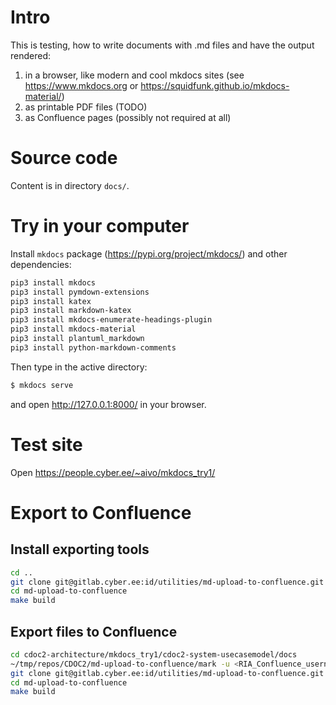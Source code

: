 # Intro

This is testing, how to write documents with .md files and have the output rendered:

1. in a browser, like modern and cool mkdocs sites (see <https://www.mkdocs.org> or <https://squidfunk.github.io/mkdocs-material/>)
2. as printable PDF files (TODO)
3. as Confluence pages (possibly not required at all)

# Source code

Content is in directory `docs/`.

# Try in your computer

Install `mkdocs` package (<https://pypi.org/project/mkdocs/>) and other dependencies:

```bash
pip3 install mkdocs
pip3 install pymdown-extensions
pip3 install katex
pip3 install markdown-katex
pip3 install mkdocs-enumerate-headings-plugin
pip3 install mkdocs-material
pip3 install plantuml_markdown
pip3 install python-markdown-comments
```

Then type in the active directory:
```bash
$ mkdocs serve
```

and open <http://127.0.0.1:8000/> in your browser.

# Test site

Open <https://people.cyber.ee/~aivo/mkdocs_try1/>

# Export to Confluence

## Install exporting tools

```bash
cd ..
git clone git@gitlab.cyber.ee:id/utilities/md-upload-to-confluence.git
cd md-upload-to-confluence
make build
```

## Export files to Confluence

```bash
cd cdoc2-architecture/mkdocs_try1/cdoc2-system-usecasemodel/docs
~/tmp/repos/CDOC2/md-upload-to-confluence/mark -u <RIA_Confluence_username> -p <password> -b https://confluence.ria.ee/ -f ch02_business_cases.md
git clone git@gitlab.cyber.ee:id/utilities/md-upload-to-confluence.git
cd md-upload-to-confluence
make build
```